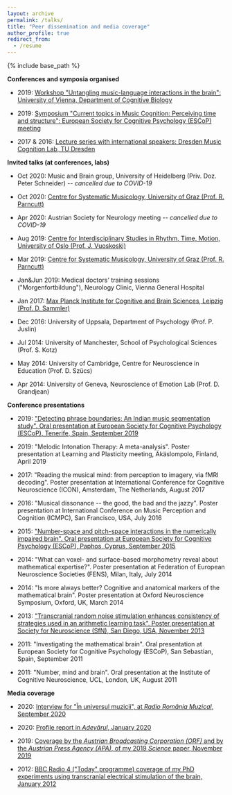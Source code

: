 ```yaml
---
layout: archive
permalink: /talks/
title: "Peer dissemination and media coverage"
author_profile: true
redirect_from:
  - /resume
---
```


{% include base_path %}

**Conferences and symposia organised**

- 2019: [Workshop "Untangling music-language interactions in the brain": University of Vienna, Department of Cognitive Biology](https://github.com/wildetudor/wildetudor.github.io/blob/master/_talks/musicLanguage_worskhop_Dec2019___programme.pdf)

- 2019: [Symposium "Current topics in Music Cognition: Perceiving time and structure": European Society for Cognitive Psychology (ESCoP) meeting](https://www.escop.eu/files/files/escop2019-abstracts.pdf)

- 2017 & 2016: [Lecture series with international speakers: Dresden Music Cognition Lab, TU Dresden](https://www.facebook.com/events/838435002959658/)

**Invited talks (at conferences, labs)**

- Oct 2020: Music and Brain group, University of Heidelberg (Priv. Doz. Peter Schneider) *-- cancelled due to COVID-19*

- Oct 2020: [Centre for Systematic Musicology, University of Graz (Prof. R. Parncutt)](https://homepage.uni-graz.at/de/richard.parncutt/weekly-seminar/)

- Apr 2020: Austrian Society for Neurology meeting *-- cancelled due to COVID-19*

- Aug 2019: [Centre for Interdisciplinary Studies in Rhythm, Time, Motion, University of Oslo (Prof. J. Vuoskoski)](https://www.uio.no/ritmo/english/news-and-events/events/food-and-paper/2019/popescu/index.html)

- Mar 2019: [Centre for Systematic Musicology, University of Graz (Prof. R. Parncutt)](https://homepage.uni-graz.at/de/richard.parncutt/weekly-seminar/)

- Jan&Jun 2019: Medical doctors' training sessions ("Morgenfortbildung"), Neurology Clinic, Vienna General Hospital

- Jan 2017: [Max Planck Institute for Cognitive and Brain Sciences, Leipzig (Prof. D. Sammler)](https://imprs-neurocom.mpg.de/events/8407/167961)

- Dec 2016: University of Uppsala, Department of Psychology (Prof. P. Juslin)

- Jul 2014: University of Manchester, School of Psychological Sciences (Prof. S. Kotz)

- May 2014: University of Cambridge, Centre for Neuroscience in Education (Prof. D. Szücs)

- Apr 2014: University of Geneva, Neuroscience of Emotion Lab (Prof. D. Grandjean)

**Conference presentations**

- 2019: ["Detecting phrase boundaries: An Indian music segmentation study". Oral presentation at European Society for Cognitive Psychology (ESCoP), Tenerife, Spain, September 2019](https://www.escop.eu/files/files/escop2019-abstracts.pdf)

- 2019: "Melodic Intonation Therapy: A meta-analysis". Poster presentation at Learning and Plasticity meeting, Äkäslompolo, Finland, April 2019

- 2017: "Reading the musical mind: from perception to imagery, via fMRI decoding". Poster presentation at International Conference for Cognitive Neuroscience (ICON), Amsterdam, The Netherlands, August 2017

- 2016: "Musical dissonance -- the good, the bad and the jazzy". Poster presentation at International Conference on Music Perception and Cognition (ICMPC), San Francisco, USA, July 2016

- 2015: ["Number-space and pitch-space interactions in the numerically impaired brain". Oral presentation at European Society for Cognitive Psychology (ESCoP), Paphos, Cyprus, September 2015](https://escop2015.sched.com/event/4826/spatial-cognition)

- 2014: "What can voxel- and surface-based morphometry reveal about mathematical expertise?". Poster presentation at Federation of European Neuroscience Societies (FENS), Milan, Italy, July 2014

- 2014: "Is more always better? Cognitive and anatomical markers of the mathematical brain". Poster presentation at Oxford Neuroscience Symposium, Oxford, UK, March 2014

- 2013: ["Transcranial random noise stimulation enhances consistency of strategies used in an arithmetic learning task". Poster presentation at Society for Neuroscience (SfN), San Diego, USA, November 2013](https://www.sfn.org/~/media/SfN/Documents/Annual%20Meeting/FinalProgram/NS2013/DailyBooks2013/AM13Book2_FridaySaturday.ashx)

- 2011: "Investigating the mathematical brain". Oral presentation at European Society for Cognitive Psychology (ESCoP), San Sebastian, Spain, September 2011

- 2011: "Number, mind and brain". Oral presentation at the Institute of Cognitive Neuroscience, UCL, London, UK, August 2011

**Media coverage**

- 2020: [Interview for "În universul muzicii", at *Radio România Muzical*, September 2020](https://www.romania-muzical.ro/emisiuni/es.htm?sh=16&ed=228621&arh=1&y=2020)

- 2020: [Profile report in *Adevărul*, January 2020](https://adevarul.ro/locale/cluj-napoca/romanul-preda-psihologia-muzicii-viena-In-romania-nu-exista-traditie-studiul-empiric-psihologiei-muzicii-1_5e209c0d5163ec42712dea03/index.html)

- 2019: [Coverage by the *Austrian Broadcasting Corporation (ORF)* and by the *Austrian Press Agency (APA)*, of my 2019 *Science* paper, November 2019](https://science.orf.at/v2/stories/2994714/)

- 2012: [BBC Radio 4 ("Today" programme) coverage of my PhD experiments using transcranial electrical stimulation of the brain, January 2012](http://news.bbc.co.uk/today/hi/today/newsid_9687000/9687032.stm)
